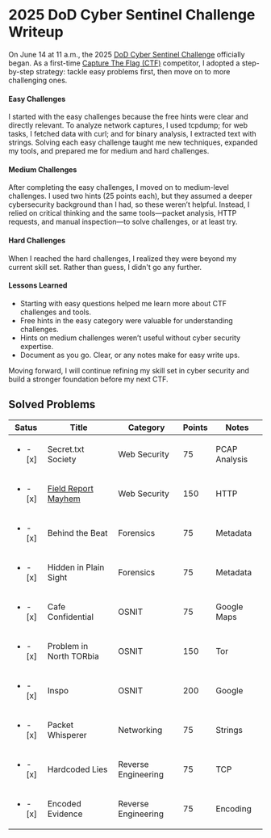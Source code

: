# 2025 DoD Cyber Sentinel Challenge Writeup

On June 14 at 11 a.m., the 2025 [DoD Cyber Sentinel Challenge](https://www.correlation-one.com/dod-cyber-sentinel) officially began. As a first-time [Capture The Flag (CTF)](https://ctf101.org/) competitor, I adopted a step-by-step strategy: tackle easy problems first, then move on to more challenging ones.

#### Easy Challenges

I started with the easy challenges because the free hints were clear and directly relevant. To analyze network captures, I used tcpdump; for web tasks, I fetched data with curl; and for binary analysis, I extracted text with strings. Solving each easy challenge taught me new techniques, expanded my tools, and prepared me for medium and hard challenges.

#### Medium Challenges

After completing the easy challenges, I moved on to medium-level challenges. I used two hints (25 points each), but they assumed a deeper cybersecurity background than I had, so these weren’t helpful. Instead, I relied on critical thinking and the same tools—packet analysis, HTTP requests, and manual inspection—to solve challenges, or at least try.

#### Hard Challenges

When I reached the hard challenges, I realized they were beyond my current skill set. Rather than guess, I didn't go any further.

#### Lessons Learned

- Starting with easy questions helped me learn more about CTF challenges and tools.
- Free hints in the easy category were valuable for understanding challenges.
- Hints on medium challenges weren’t useful without cyber security expertise.
- Document as you go.  Clear, or any notes make for easy write ups.

Moving forward, I will continue refining my skill set in cyber security and build a stronger foundation before my next CTF.

## Solved Problems
Satus|Title|Category|Points|Notes|
|-----|-----|--------|----------|------------|
|<ul><li>- [x] </li></ul>|Secret.txt Society|Web Security|75|PCAP Analysis|
|<ul><li>- [x] </li></ul>|[Field Report Mayhem](https://github.com/h-weng/20025CyberSentinel/blob/main/extract_field_report.py)|Web Security|150|HTTP|
|<ul><li>- [x] </li></ul>|Behind the Beat|Forensics|75|Metadata|
|<ul><li>- [x] </li></ul>|Hidden in Plain Sight|Forensics|75|Metadata|
|<ul><li>- [x] </li></ul>|Cafe Confidential|OSNIT|75|Google Maps|
|<ul><li>- [x] </li></ul>|Problem in North TORbia|OSNIT|150|Tor|
|<ul><li>- [x] </li></ul>|Inspo|OSNIT|200|Google|
|<ul><li>- [x] </li></ul>|Packet Whisperer|Networking|75|Strings|
|<ul><li>- [x] </li></ul>|Hardcoded Lies|Reverse Engineering|75|TCP|
|<ul><li>- [x] </li></ul>|Encoded Evidence|Reverse Engineering|75|Encoding|

